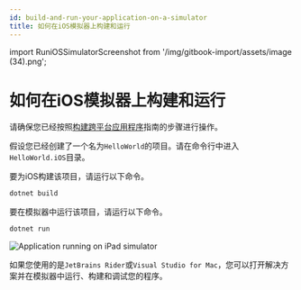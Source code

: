 ```yaml
---
id: build-and-run-your-application-on-a-simulator
title: 如何在iOS模拟器上构建和运行
---
```


import RuniOSSimulatorScreenshot from '/img/gitbook-import/assets/image (34).png';

# 如何在iOS模拟器上构建和运行

请确保您已经按照[构建跨平台应用程序](../../building-cross-platform-applications)指南的步骤进行操作。

假设您已经创建了一个名为`HelloWorld`的项目。请在命令行中进入`HelloWorld.iOS`目录。

要为iOS构建该项目，请运行以下命令。

```bash
dotnet build
```

要在模拟器中运行该项目，请运行以下命令。

```bash
dotnet run
```

<img src={RuniOSSimulatorScreenshot} alt='Application running on iPad simulator'/>

如果您使用的是`JetBrains Rider`或`Visual Studio for Mac`，您可以打开解决方案并在模拟器中运行、构建和调试您的程序。
